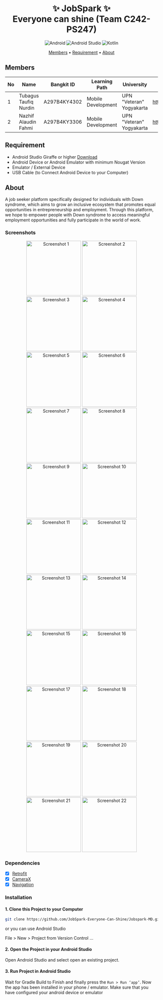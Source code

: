 <div align="center">

# ✨ JobSpark ✨ <br> Everyone can shine (Team C242-PS247)

![Android](https://img.shields.io/badge/Android-3DDC84?style=for-the-badge&logo=android&logoColor=white)
![Android Studio](https://img.shields.io/badge/Android%20Studio-3DDC84.svg?style=for-the-badge&logo=android-studio&logoColor=white)
![Kotlin](https://img.shields.io/badge/kotlin-%237F52FF.svg?style=for-the-badge&logo=kotlin&logoColor=white)

[Members](#members) •
[Requirement](#requirement) •
[About](#about)

</div>


## Members
| No  | Name                           | Bangkit ID   | Learning Path      | University                          | Contact                           |
| --- | ------------------------------ | ------------ | ------------------ | ----------------------------------- | --------------------------------  |
| 1   | Tubagus Taufiq Nurdin          | A297B4KY4302 | Mobile Development | UPN "Veteran" Yogyakarta            | https://github.com/ttaufiiqn      |
| 2   | Nazhif Alaudin Fahmi           | A297B4KY3306 | Mobile Development | UPN "Veteran" Yogyakarta            | https://github.com/NazhifFahmi    |


## Requirement
* Android Studio Giraffe or higher [Download](https://developer.android.com/studio?hl=id)
* Android Device or Android Emulator with minimum Nougat Version
* Emulator / External Device
* USB Cable (to Connect Android Device to your Computer)

## About
A job seeker platform specifically designed for individuals with Down syndrome, which aims to grow an inclusive ecosystem that promotes equal opportunities in entrepreneurship and employment. Through this platform, we hope to empower people with Down syndrome to access meaningful employment opportunities and fully participate in the world of work.

### Screenshots

<div align="center">
  <img src="https://github.com/JobSpark-Everyone-Can-Shine/Jobspark-MD/blob/main/Display/1.jpg" alt="Screenshot 1" width="180" />
  <img src="https://github.com/JobSpark-Everyone-Can-Shine/Jobspark-MD/blob/main/Display/2.jpg" alt="Screenshot 2" width="180" />
  <img src="https://github.com/JobSpark-Everyone-Can-Shine/Jobspark-MD/blob/main/Display/3.jpg" alt="Screenshot 3" width="180" />
  <img src="https://github.com/JobSpark-Everyone-Can-Shine/Jobspark-MD/blob/main/Display/4.jpg" alt="Screenshot 4" width="180" />
  <img src="https://github.com/JobSpark-Everyone-Can-Shine/Jobspark-MD/blob/main/Display/5.jpg" alt="Screenshot 5" width="180" />
  <img src="https://github.com/JobSpark-Everyone-Can-Shine/Jobspark-MD/blob/main/Display/6.jpg" alt="Screenshot 6" width="180" />
  <img src="https://github.com/JobSpark-Everyone-Can-Shine/Jobspark-MD/blob/main/Display/7.png" alt="Screenshot 7" width="180" />
  <img src="https://github.com/JobSpark-Everyone-Can-Shine/Jobspark-MD/blob/main/Display/8.png" alt="Screenshot 8" width="180" />
  <img src="https://github.com/JobSpark-Everyone-Can-Shine/Jobspark-MD/blob/main/Display/9.jpg" alt="Screenshot 9" width="180" />
  <img src="https://github.com/JobSpark-Everyone-Can-Shine/Jobspark-MD/blob/main/Display/10.jpg" alt="Screenshot 10" width="180" />
  <img src="https://github.com/JobSpark-Everyone-Can-Shine/Jobspark-MD/blob/main/Display/11.jpg" alt="Screenshot 11" width="180" />
  <img src="https://github.com/JobSpark-Everyone-Can-Shine/Jobspark-MD/blob/main/Display/12.jpg" alt="Screenshot 12" width="180" />
  <img src="https://github.com/JobSpark-Everyone-Can-Shine/Jobspark-MD/blob/main/Display/13.jpg" alt="Screenshot 13" width="180" />
  <img src="https://github.com/JobSpark-Everyone-Can-Shine/Jobspark-MD/blob/main/Display/14.jpg" alt="Screenshot 14" width="180" />
  <img src="https://github.com/JobSpark-Everyone-Can-Shine/Jobspark-MD/blob/main/Display/15.jpg" alt="Screenshot 15" width="180" />
  <img src="https://github.com/JobSpark-Everyone-Can-Shine/Jobspark-MD/blob/main/Display/16.jpg" alt="Screenshot 16" width="180" />
  <img src="https://github.com/JobSpark-Everyone-Can-Shine/Jobspark-MD/blob/main/Display/17.jpg" alt="Screenshot 17" width="180" />
  <img src="https://github.com/JobSpark-Everyone-Can-Shine/Jobspark-MD/blob/main/Display/18.jpg" alt="Screenshot 18" width="180" />
  <img src="https://github.com/JobSpark-Everyone-Can-Shine/Jobspark-MD/blob/main/Display/19.jpg" alt="Screenshot 19" width="180" />
  <img src="https://github.com/JobSpark-Everyone-Can-Shine/Jobspark-MD/blob/main/Display/20.jpg" alt="Screenshot 20" width="180" />
  <img src="https://github.com/JobSpark-Everyone-Can-Shine/Jobspark-MD/blob/main/Display/21.jpg" alt="Screenshot 21" width="180" />
  <img src="https://github.com/JobSpark-Everyone-Can-Shine/Jobspark-MD/blob/main/Display/22.jpg" alt="Screenshot 22" width="180" />
</div>

### Dependencies
- [x] [Retrofit](https://square.github.io/retrofit/)
- [x] [CameraX](https://developer.android.com/training/camerax)
- [x] [Navigation](https://developer.android.com/jetpack/compose/navigation)

### Installation
#### 1. Clone this Project to your Computer
```bash
git clone https://github.com/JobSpark-Everyone-Can-Shine/Jobspark-MD.git
```

or you can use Android Studio 

File > New > Project from Version Control ...

#### 2. Open the Project in your Android Studio
Open Android Studio and select open an existing project.

#### 3. Run Project in Android Studio
Wait for Gradle Build to Finish and finally press the `Run > Run ‘app’`. Now the app has been installed in your phone / emulator. Make sure that you have configured your android device or emulator
